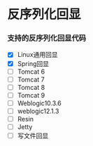 # 反序列化回显

### 支持的反序列化回显代码
- [x] Linux通用回显
- [x] Spring回显
- [ ] Tomcat 6
- [ ] Tomcat 7
- [ ] Tomcat 8
- [ ] Tomcat 9
- [ ] Weblogic10.3.6
- [ ] weblogic12.1.3
- [ ] Resin
- [ ] Jetty
- [ ] 写文件回显
